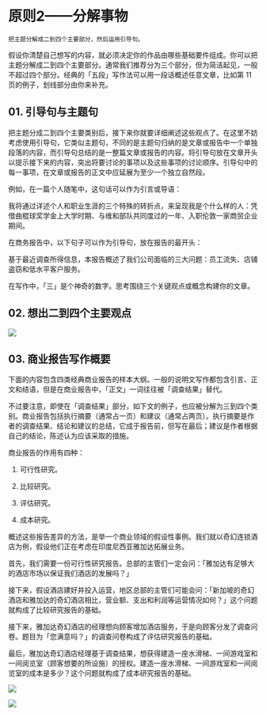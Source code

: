 # 原则2——分解事物

	把主题分解成二到四个主要部分，然后运用引导句。

假设你清楚自己想写的内容，就必须决定你的作品由哪些基础要件组成。你可以把主题分解成二到四个主要部分。通常我们推荐分为三个部分，但为简洁起见，一般不超过四个部分。经典的「五段」写作法可以用一段话概述任意文章，比如第 11 页的例子，划线部分由你来补充。

## 01. 引导句与主题句

把主题分成二到四个主要类别后，接下来你就要详细阐述这些观点了。在这里不妨考虑使用引导句，它类似主题句，不同的是主题句归纳的是文章或报告中一个单独段落的内容，而引导句总结的是一整篇文章或报告的内容。将引导句放在文章开头以提示接下来的内容，突出将要讨论的事项以及这些事项的讨论顺序。引导句中的每一事项，在文章或报告的正文中应延展为至少一个独立自然段。

例如，在一篇个人随笔中，这句话可以作为引言或导语：

我将通过详述个人和职业生涯的三个特殊的转折点，来呈现我是个什么样的人：凭借曲棍球奖学金上大学时期、与维和部队共同度过的一年、入职伦敦一家商贸企业期间。

在商务报告中，以下句子可以作为引导句，放在报告的最开头：

基于最近调查所得信息，本报告概述了我们公司面临的三大问题：员工流失、店铺盗窃和低水平客户服务。

在写作中，「三」是个神奇的数字。思考围绕三个关键观点或概念构建你的文章。

## 02. 想出二到四个主要观点

![](https://raw.githubusercontent.com/dalong0514/selfstudy/master/图片链接/复制书籍/2019423.PNG)

## 03. 商业报告写作概要

下面的内容包含四类经典商业报告的样本大纲。一般的说明文写作都包含引言、正文和结语，但是在商业报告中，「正文」一词往往被「调查结果」替代。

不过要注意，即使在「调查结果」部分，如下文的例子，也应被分解为三到四个类别。商业报告包括执行摘要（通常占一页）和建议（通常占两页）。执行摘要是作者的调查结果、结论和建议的总结，它成于报告前，但写在最后；建议是作者根据自己的结论，陈述认为应该采取的措施。

商业报告的作用有四种：

1. 可行性研究。

2. 比较研究。

3. 评估研究。

4. 成本研究。

概述这些报告差异的方法，是举一个商业领域的假设性事例。我们就以奇幻连锁酒店为例，假设他们正在考虑在印度尼西亚雅加达拓展业务。

首先，我们需要一份可行性研究报告。总部的主管们一定会问：「雅加达有足够大的酒店市场以保证我们酒店的发展吗？」

接下来，假设酒店建好并投入运营，地区总部的主管们可能会问：「新加坡的奇幻酒店和雅加达的奇幻酒店相比，营业额、支出和利润等运营情况如何？」这个问题就构成了比较研究报告的基础。

接下来，雅加达奇幻酒店的经理想向顾客增加酒店服务，于是向顾客分发了调查问卷。题目为「您满意吗？」的调查问卷构成了评估研究报告的基础。

最后，雅加达奇幻酒店经理基于调查结果，想获得建造一座水滑梯、一间游戏室和一间阅览室（顾客想要的所设施）的授权。建造一座水滑梯、一间游戏室和一间阅览室的成本是多少？这个问题就构成了成本研究报告的基础。

![](https://raw.githubusercontent.com/dalong0514/selfstudy/master/图片链接/复制书籍/2019424.PNG)

![](https://raw.githubusercontent.com/dalong0514/selfstudy/master/图片链接/复制书籍/2019425.PNG)



